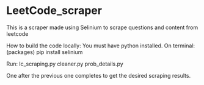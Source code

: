 # LeetCode_scraper
This is a scraper made using Selinium to scrape questions and content from leetcode

How to build the code locally:
You must have python installed.
On terminal:
(packages)
pip install selinium

Run: lc_scraping.py 
      cleaner.py 
      prob_details.py

One after the previous one completes to get the desired scraping results.
